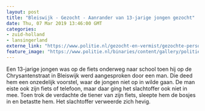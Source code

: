 ```yaml
---
layout: post
title: "Bleiswijk - Gezocht - Aanrander van 13-jarige jongen gezocht"
date: Thu, 07 Mar 2019 13:46:00 GMT
categories: 
- zuid-holland 
- lansingerland 
externe_link: "https://www.politie.nl/gezocht-en-vermist/gezochte-personen/2019/maart/07-aanrander-van-13-jarige-jongen-gezocht.html"
feature_image: "https://www.politie.nl/binaries/content/gallery/politie/gezocht/verdachten/2019/maart/07-rt/bleiswijk-2.jpg"
---
```


Een 13-jarige jongen was op de fiets onderweg naar school toen hij op de Chrysantenstraat in Bleiswijk werd aangesproken door een man. Die deed hem een onzedelijk voorstel, waar de jongen niet op in wilde gaan. De man eiste ook zijn fiets of telefoon, maar daar ging het slachtoffer ook niet in mee. Toen trok de verdachte de tiener van zijn fiets, sleepte hem de bosjes in en betastte hem. Het slachtoffer verweerde zich hevig.
